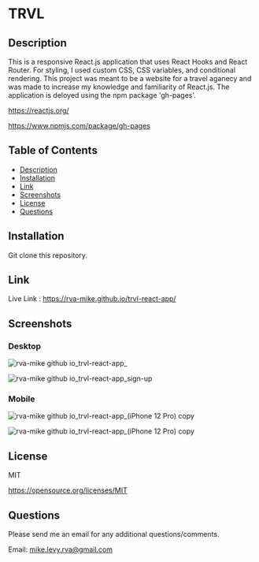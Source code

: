 # TRVL

  ## Description
This is a responsive React.js application that uses React Hooks and React Router. For styling, I used custom CSS, CSS variables, and conditional rendering. This project was meant to be a website for a travel aganecy and was made to increase my knowledge and familiarity of React.js. The application is deloyed using the npm package 'gh-pages'.

https://reactjs.org/

https://www.npmjs.com/package/gh-pages


  ## Table of Contents
  * [Description](#description)
  * [Installation](#installation)
  * [Link](#link)
  * [Screenshots](#screenshots)
  * [License](#license)
  * [Questions](#questions)

  ## Installation
  
  Git clone this repository.
  
  ## Link 
  
  Live Link : https://rva-mike.github.io/trvl-react-app/
  
  ## Screenshots
  
  ### Desktop
  ![rva-mike github io_trvl-react-app_](https://user-images.githubusercontent.com/105617274/221385743-da86671d-36b2-4b0b-aa80-464438860a0a.png)

![rva-mike github io_trvl-react-app_sign-up](https://user-images.githubusercontent.com/105617274/221389191-88d55905-fad1-46d4-9387-8858d6ab0184.png)



### Mobile

![rva-mike github io_trvl-react-app_(iPhone 12 Pro) copy](https://user-images.githubusercontent.com/105617274/221389314-d7030a45-feb5-44aa-b968-71c89e75fdb0.png)

![rva-mike github io_trvl-react-app_(iPhone 12 Pro) copy](https://user-images.githubusercontent.com/105617274/221389416-28f4eeb3-ff12-43b1-8836-73cc2aa79d1b.png)



  ## License
  MIT

  https://opensource.org/licenses/MIT


  ## Questions
  Please send me an email for any additional questions/comments.

  Email: mike.levy.rva@gmail.com




